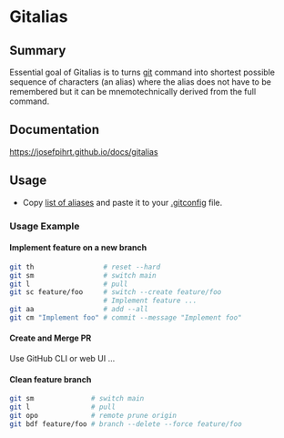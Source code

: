 # Gitalias

## Summary

Essential goal of Gitalias is to turns [git](https://git-scm.com/) command into shortest possible sequence of characters (an alias) where the alias does not have to be remembered but it can be mnemotechnically derived from the full command.

## Documentation

https://josefpihrt.github.io/docs/gitalias

## Usage

- Copy [list of aliases](https://raw.githubusercontent.com/JosefPihrt/gitalias/main/alias.gitconfig) and paste it to your [.gitconfig](https://git-scm.com/docs/git-config) file.

### Usage Example

#### Implement feature on a new branch
```sh
git th                 # reset --hard
git sm                 # switch main
git l                  # pull
git sc feature/foo     # switch --create feature/foo
                       # Implement feature ...
git aa                 # add --all
git cm "Implement foo" # commit --message "Implement foo"
```

#### Create and Merge PR

Use GitHub CLI or web UI ...

#### Clean feature branch
```sh
git sm              # switch main
git l               # pull
git opo             # remote prune origin
git bdf feature/foo # branch --delete --force feature/foo
```
